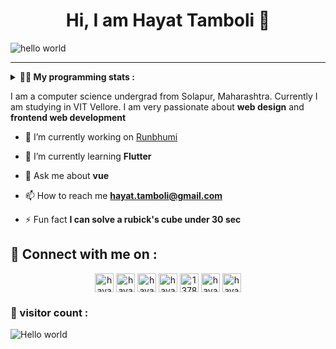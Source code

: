 <h1 align="center" > Hi, I am Hayat Tamboli 👋</h1>

![hello world](https://github.com/hayat-tamboli/hayat-tamboli/raw/master/hello-world.png)

<hr/>

<details> 
 <summary> <b>👨‍💻 My programming stats : </b></summary>

<br>

<div align="center">
  
![Hayat's github stats](https://github-readme-stats.vercel.app/api?username=hayat-tamboli&show_icons=true&title_color=2257EA&icon_color=2257EA&bg_color=f7f7f7)
![Top Langs](https://github-readme-stats.vercel.app/api/top-langs/?username=hayat-tamboli&title_color=2257EA&bg_color=f7f7f7&layout=compact&hide=html)

</div>

<a href="https://stackoverflow.com/users/13782112/hayat-tamboli"><img src="https://stackoverflow.com/users/flair/13782112.png?theme=clean" width="208" height="58" alt="profile for Hayat Tamboli at Stack Overflow, Q&amp;A for professional and enthusiast programmers" title="profile for Hayat Tamboli at Stack Overflow, Q&amp;A for professional and enthusiast programmers"></a>

<!--START_SECTION:waka-->
![Lines of code](https://img.shields.io/badge/From%20Hello%20World%20I%27ve%20Written-74999%20lines%20of%20code-blue)

**I'm a Night 🦉** 

```text
🌞 Morning    15 commits     █░░░░░░░░░░░░░░░░░░░░░░░░   4.14% 
🌆 Daytime    153 commits    ██████████░░░░░░░░░░░░░░░   42.27% 
🌃 Evening    119 commits    ████████░░░░░░░░░░░░░░░░░   32.87% 
🌙 Night      75 commits     █████░░░░░░░░░░░░░░░░░░░░   20.72%

```
📅 **I'm Most Productive on Wednesday** 

```text
Monday       38 commits     ██░░░░░░░░░░░░░░░░░░░░░░░   10.5% 
Tuesday      50 commits     ███░░░░░░░░░░░░░░░░░░░░░░   13.81% 
Wednesday    70 commits     ████░░░░░░░░░░░░░░░░░░░░░   19.34% 
Thursday     60 commits     ████░░░░░░░░░░░░░░░░░░░░░   16.57% 
Friday       45 commits     ███░░░░░░░░░░░░░░░░░░░░░░   12.43% 
Saturday     62 commits     ████░░░░░░░░░░░░░░░░░░░░░   17.13% 
Sunday       37 commits     ██░░░░░░░░░░░░░░░░░░░░░░░   10.22%

```


📊 **This Week I Spent My Time On** 

```text
💬 Programming Languages: 
Vue.js                   1 hr 53 mins        ██████████████░░░░░░░░░░░   57.52% 
Dart                     57 mins             ███████░░░░░░░░░░░░░░░░░░   28.95% 
Other                    14 mins             █░░░░░░░░░░░░░░░░░░░░░░░░   7.29% 
HTML                     5 mins              ░░░░░░░░░░░░░░░░░░░░░░░░░   2.72% 
JavaScript               4 mins              ░░░░░░░░░░░░░░░░░░░░░░░░░   2.15%

```

**I Mostly Code in Vue** 

```text
Vue                      5 repos             █████░░░░░░░░░░░░░░░░░░░░   21.74% 
Python                   3 repos             ███░░░░░░░░░░░░░░░░░░░░░░   13.04% 
R                        3 repos             ███░░░░░░░░░░░░░░░░░░░░░░   13.04% 
Jupyter Notebook         2 repos             ██░░░░░░░░░░░░░░░░░░░░░░░   8.7% 
CSS                      2 repos             ██░░░░░░░░░░░░░░░░░░░░░░░   8.7%

```



<!--END_SECTION:waka-->

</details>

I am a computer science undergrad from Solapur, Maharashtra. Currently I am studying in VIT Vellore. I am very passionate about __web design__ and __frontend web development__


- 🔭 I’m currently working on [Runbhumi](https://github.com/Runbhumi/Runbhumi)

- 🌱 I’m currently learning **Flutter**

- 💬 Ask me about **vue**

- 📫 How to reach me **hayat.tamboli@gmail.com**

- ⚡ Fun fact **I can solve a rubick's cube under 30 sec**

## 🔗 Connect with me on :

<p align="center">
<a href="https://hayattamboli.vercel.app/" target="blank"><img align="center" src="https://simpleicons.org/icons/awesomelists.svg" alt="hayattamboli" height="30" width="30" /></a>
<a href="https://codepen.io/hayattamboli" target="blank"><img align="center" src="https://cdn.jsdelivr.net/npm/simple-icons@3.0.1/icons/codepen.svg" alt="hayattamboli" height="30" width="30" /></a>
<!--<a href="https://dev.to/hayattamboli" target="blank"><img align="center" src="https://cdn.jsdelivr.net/npm/simple-icons@3.0.1/icons/dev-dot-to.svg" alt="hayattamboli" height="30" width="30" /></a>-->
<a href="https://twitter.com/hayattamboli" target="blank"><img align="center" src="https://cdn.jsdelivr.net/npm/simple-icons@3.0.1/icons/twitter.svg" alt="hayattamboli" height="30" width="30" /></a>
<a href="https://linkedin.com/in/hayat-tamboli" target="blank"><img align="center" src="https://cdn.jsdelivr.net/npm/simple-icons@3.0.1/icons/linkedin.svg" alt="hayat-tamboli" height="30" width="30" /></a>
<a href="https://stackoverflow.com/users/13782112/hayat-tamboli" target="blank"><img align="center" src="https://cdn.jsdelivr.net/npm/simple-icons@3.0.1/icons/stackoverflow.svg" alt="13782112/hayat-tamboli" height="30" width="30" /></a>
<!--<a href="https://fb.com/hayattamboli" target="blank"><img align="center" src="https://cdn.jsdelivr.net/npm/simple-icons@3.0.1/icons/facebook.svg" alt="hayattamboli" height="30" width="30" /></a>-->
<a href="https://instagram.com/hayattamboli" target="blank"><img align="center" src="https://cdn.jsdelivr.net/npm/simple-icons@3.0.1/icons/instagram.svg" alt="hayattamboli" height="30" width="30" /></a>
<a href="https://dribbble.com/hayattamboli" target="blank"><img align="center" src="https://cdn.jsdelivr.net/npm/simple-icons@3.0.1/icons/dribbble.svg" alt="hayattamboli" height="30" width="30" /></a>
<!--<a href="https://medium.com/@hayattamboli" target="blank"><img align="center" src="https://cdn.jsdelivr.net/npm/simple-icons@3.0.1/icons/medium.svg" alt="@hayat.tamboli" height="30" width="30" /></a>-->
</p>


### 👀 visitor count :

<img src="https://profile-counter.glitch.me/hayat-tamboli/count.svg" alt="Hello world" />
